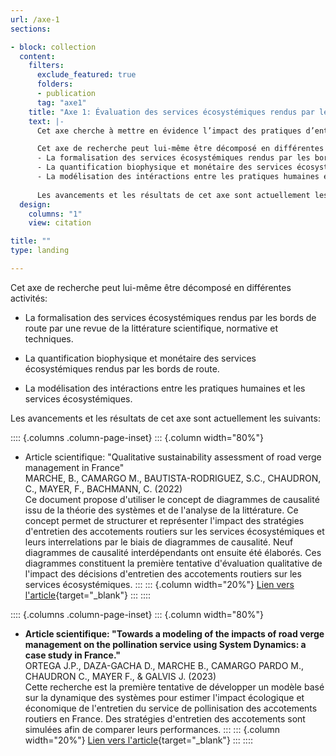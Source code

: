 ```yaml
---
url: /axe-1
sections:

- block: collection
  content:
    filters:
      exclude_featured: true
      folders:
      - publication
      tag: "axe1"
    title: "Axe 1: Évaluation des services écosystémiques rendus par les bords de route"  
    text: |-  
      Cet axe cherche à mettre en évidence l’impact des pratiques d’entretien sur les services écosystémiques rendus par les bords de route à travers une modélisation des relations de causes à effet entre pratiques humaines et services écosystémiques. 

      Cet axe de recherche peut lui-même être décomposé en différentes activités: 
      - La formalisation des services écosystémiques rendus par les bords de route par une revue de la littérature scientifique, normative et techniques.
      - La quantification biophysique et monétaire des services écosystémiques rendus par les bords de route.
      - La modélisation des intéractions entre les pratiques humaines et les services écosystémiques.
      
      Les avancements et les résultats de cet axe sont actuellement les suivants:
  design:
    columns: "1"
    view: citation

title: ""
type: landing

---
```


Cet axe de recherche peut lui-même être décomposé en différentes activités:

- La formalisation des services écosystémiques rendus par les bords de route par une revue de la littérature scientifique, normative et techniques.

- La quantification biophysique et monétaire des services écosystémiques rendus par les bords de route.

- La modélisation des intéractions entre les pratiques humaines et les services écosystémiques.

Les avancements et les résultats de cet axe sont actuellement les suivants:

:::: {.columns .column-page-inset}
::: {.column width="80%"}
- Article scientifique: "Qualitative sustainability assessment of road verge management in France" <br>
MARCHE, B., CAMARGO M., BAUTISTA-RODRIGUEZ, S.C., CHAUDRON, C., MAYER, F., BACHMANN, C. (2022) <br>
Ce document propose d'utiliser le concept de diagrammes de causalité issu de la théorie des systèmes et de l'analyse de la littérature. Ce concept permet de structurer et représenter l'impact des stratégies d'entretien des accotements routiers sur les services écosystémiques et leurs interrelations par le biais de diagrammes de causalité. Neuf diagrammes de causalité interdépendants ont ensuite été élaborés. Ces diagrammes constituent la première tentative d'évaluation qualitative de l'impact des décisions d'entretien des accotements routiers sur les services écosystémiques.
:::
::: {.column width="20%"}
[Lien vers l'article](https://doi.org/10.1016/j.eiar.2022.106911){target="_blank"}
:::
::::

:::: {.columns .column-page-inset}
::: {.column width="80%"}
- **Article scientifique: "Towards a modeling of the impacts of road verge management on the pollination service using System Dynamics: a case study in France."** <br>
ORTEGA J.P., DAZA-GACHA D., MARCHE B., CAMARGO PARDO M., CHAUDRON C., MAYER F., & GALVIS J. (2023) <br>
Cette recherche est la première tentative de développer un modèle basé sur la dynamique des systèmes pour estimer l'impact écologique et économique de l'entretien du service de pollinisation des accotements routiers en France. Des stratégies d'entretien des accotements sont simulées afin de comparer leurs performances. 
:::
::: {.column width="20%"}
[Lien vers l'article](https://doi.org/10.4236/am.2023.145022){target="_blank"}
:::
::::